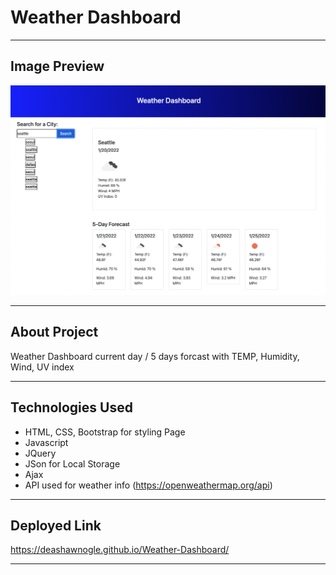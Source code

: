 # Weather Dashboard

---------------

## Image Preview

<img src = "./assets/Weather.png">

------------------

## About Project 

Weather Dashboard current day / 5 days forcast with TEMP, Humidity, Wind, UV index

--------------------

## Technologies Used

- HTML, CSS, Bootstrap for styling Page 
- Javascript
- JQuery
- JSon for Local Storage
- Ajax
- API used for weather info (https://openweathermap.org/api)




--------------------

## Deployed Link

https://deashawnogle.github.io/Weather-Dashboard/

--------------------

